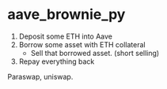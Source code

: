 # aave_brownie_py

1. Deposit some ETH into Aave
2. Borrow some asset with ETH collateral
    - Sell that borrowed asset. (short selling)
3. Repay everything back

Paraswap, uniswap.